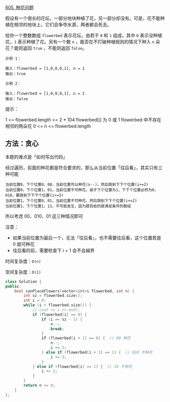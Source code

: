 [605. 种花问题](https://leetcode-cn.com/problems/can-place-flowers/)

假设有一个很长的花坛，一部分地块种植了花，另一部分却没有。可是，花不能种植在相邻的地块上，它们会争夺水源，两者都会死去。

给你一个整数数组 `flowerbed` 表示花坛，由若干 `0` 和 `1` 组成，其中 `0` 表示没种植花，`1` 表示种植了花。另有一个数 `n` ，能否在不打破种植规则的情况下种入 `n` 朵花？能则返回 `true` ，不能则返回 `false`。

```
示例 1：

输入：flowerbed = [1,0,0,0,1], n = 1
输出：true

示例 2：

输入：flowerbed = [1,0,0,0,1], n = 2
输出：false

```

提示：

1 <= flowerbed.length <= 2 * 104
flowerbed[i] 为 0 或 1
flowerbed 中不存在相邻的两朵花
0 <= n <= flowerbed.length

## 方法：贪心

本题的难点是「如何写出代码」

经过遍历，前面的种花都是符合要求的，那么从当前位置「往后看」，其实只有三种可能

```
当前位置0，下个位置0，00，当前位置可以种花(n--)，然后跳到下下个位置(i+=2)
当前位置0，下个位置1，01，当前位置不可种花，由于下个位置为1，下下个位置必然为0，010，要跳到下下下个位置(i+=3)
当前位置1，下个位置0，01，当前位置不可种花，然后跳到下下个位置(i+=2)
当前位置1，下个位置1，11，不可能发生，因为题目给的是满足条件的数组
```

所以考虑 00、010、01 这三种情况即可

注意：

- 如果当前位置为最后一个，无法「往后看」，也不需要往后看，这个位置若是 0 就可种花
- 往后看的前，需要检查下 i + 1 会不会越界

时间复杂度：`O(n)`

空间复杂度：`O(1)`

```cpp
class Solution {
public:
    bool canPlaceFlowers(vector<int>& flowerbed, int n) {
        int sz = flowerbed.size();
        int i = 0;
        while (i < flowerbed.size()) {
            // cout << i << endl;
            if (flowerbed[i] == 0) {
                if (i == sz - 1) {
                    n--;
                    break;
                }
                if (flowerbed[i + 1] == 0) {  // 00 种花
                    n--;
                    i += 2;
                } else if (flowerbed[i + 1] == 1) {  // 010 不种花
                    i += 3;
                }
            } else if (flowerbed[i] == 1) {  // 10 不种花
                i += 2;
            }
        }
        return n <= 0;
    }
};

```

